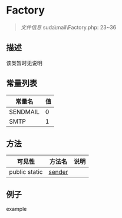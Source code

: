 #  Factory 

> *文件信息* suda\mail\Factory.php: 23~36



## 描述

该类暂时无说明


## 常量列表
| 常量名  |  值|
|--------|----|
|SENDMAIL | 0 | 
|SMTP | 1 | 






## 方法


| 可见性 | 方法名 | 说明 |
|--------|-------|------|
| public static|[sender](Factory/sender.md) |  |



## 例子

example